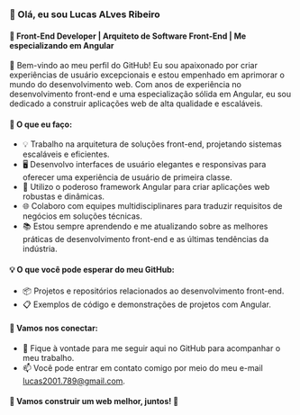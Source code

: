 ### 👋 Olá, eu sou Lucas ALves Ribeiro

#### 💼 Front-End Developer | Arquiteto de Software Front-End | Me especializando em Angular

🌟 Bem-vindo ao meu perfil do GitHub! Eu sou apaixonado por criar experiências de usuário excepcionais e estou empenhado em aprimorar o mundo do desenvolvimento web. Com anos de experiência no desenvolvimento front-end e uma especialização sólida em Angular, eu sou dedicado a construir aplicações web de alta qualidade e escaláveis.

#### 🚀 O que eu faço:

- 💡 Trabalho na arquitetura de soluções front-end, projetando sistemas escaláveis e eficientes.
- 🖥️ Desenvolvo interfaces de usuário elegantes e responsivas para oferecer uma experiência de usuário de primeira classe.
- 🔧 Utilizo o poderoso framework Angular para criar aplicações web robustas e dinâmicas.
- 🌐 Colaboro com equipes multidisciplinares para traduzir requisitos de negócios em soluções técnicas.
- 📚 Estou sempre aprendendo e me atualizando sobre as melhores práticas de desenvolvimento front-end e as últimas tendências da indústria.

#### 💡 O que você pode esperar do meu GitHub:

- 📦 Projetos e repositórios relacionados ao desenvolvimento front-end.
- 📋 Exemplos de código e demonstrações de projetos com Angular.

#### 🤝 Vamos nos conectar:

- 💬 Fique à vontade para me seguir aqui no GitHub para acompanhar o meu trabalho.
- 📫 Você pode entrar em contato comigo por meio do meu e-mail lucas2001.789@gmail.com.

#### 🌟 Vamos construir um web melhor, juntos! 💪
